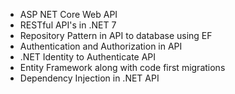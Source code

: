 - ASP NET Core Web API
- RESTful API's in .NET 7
- Repository Pattern in API to database using EF
- Authentication and Authorization in API 
- .NET Identity to Authenticate API
- Entity Framework along with code first migrations
- Dependency Injection in .NET API
